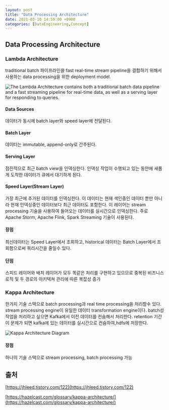 ```yaml
---
layout: post
title: "Data Processing Architecture"
date: 2021-03-10 14:59:00 +0900
categories: [DataEngineering,Concept]
---
```


## Data Processing Architecture

### Lambda Architecture

traditional batch 파이프라인을 fast real-time stream pipeline을 결합하기 위해서 사용하는 data processing을 위한 deployment model. 

![The Lambda Architecture contains both a traditional batch data pipeline and a fast streaming pipeline for real-time data, as well as a serving layer for responding to queries.](https://hazelcast.com/wp-content/uploads/2020/04/19_Lambda.png)

#### Data Sources

데이터가 동시에 batch layer와 speed layer에 전달된다.

#### Batch Layer

데이터는 immutable, append-only로 간주된다.

#### Serving Layer

점진적으로 최근 batch view을 인덱싱한다. 인덱싱 작업이 수행되고 있는 동안에 새롭게 도착한 데이터가 큐에서 대기하게 된다.

#### Speed Layer(Stream Layer)

가장 최근에 추가된 데이터를 인덱싱한다. 이 데이터는 현재 색인중인 데이터 뿐만 아니라 현재 인덱싱중인 데이터보다 최근 데이터도 포함한다. 이 레이어는 stream processing 기술을 사용하여 들어오는 데이터를 실시간으로 인덱싱한다. 주로 Apache Storm, Apache Flink, Spark Streaming 기술이 사용된다.

#### 장점

최신데이터는 Speed Layer에서 조회하고, historical 데이터는 Batch Layer에서 조회함으로써 쿼리시간을 줄일수 있다.

#### 단점

스피드 레이어와 배치 레이어가 모두 똑같은 처리를 구현하고 있으므로 중복된 비즈니스 로직 및 두 경로의 아키텍쳐 관리에 따른 복잡성 증가

### Kappa Architecture

한가지 기술 스택으로 batch processing과 real time processing을 처리할수 있다. stream processing engine이 유일한 데이터 transformation engine이다. batch성 작업을 처리하고 싶으면 Kafka에서 이전 데이터를 컨슘해서 처리한다. retention 기간이 문제가 되면 kafka에 있는 데이터를 실시간으로 컨슘하여,hdfs에 저장한다.

![Kappa Architecture Diagram](https://hazelcast.com/wp-content/uploads/2020/01/30_KappaArchitecture.png)

#### 장점

하나의 기술 스택으로 stream processing, batch processing 가능

## 출처

[https://jhleed.tistory.com/122](https://jhleed.tistory.com/122)

[https://hazelcast.com/glossary/kappa-architecture/](https://hazelcast.com/glossary/kappa-architecture/)
